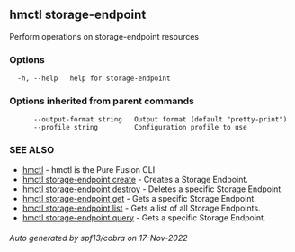 ## hmctl storage-endpoint

Perform operations on storage-endpoint resources

### Options

```
  -h, --help   help for storage-endpoint
```

### Options inherited from parent commands

```
      --output-format string   Output format (default "pretty-print")
      --profile string         Configuration profile to use
```

### SEE ALSO

* [hmctl](hmctl.md)	 - hmctl is the Pure Fusion CLI
* [hmctl storage-endpoint create](hmctl_storage-endpoint_create.md)	 - Creates a Storage Endpoint.
* [hmctl storage-endpoint destroy](hmctl_storage-endpoint_destroy.md)	 - Deletes a specific Storage Endpoint.
* [hmctl storage-endpoint get](hmctl_storage-endpoint_get.md)	 - Gets a specific Storage Endpoint.
* [hmctl storage-endpoint list](hmctl_storage-endpoint_list.md)	 - Gets a list of all Storage Endpoints.
* [hmctl storage-endpoint query](hmctl_storage-endpoint_query.md)	 - Gets a specific Storage Endpoint.

###### Auto generated by spf13/cobra on 17-Nov-2022

